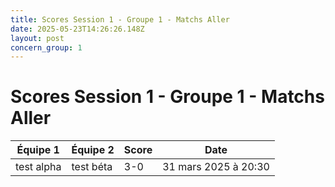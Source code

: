 ```yaml
---
title: Scores Session 1 - Groupe 1 - Matchs Aller
date: 2025-05-23T14:26:26.148Z
layout: post
concern_group: 1
---
```


# Scores Session 1 - Groupe 1 - Matchs Aller

| Équipe 1 | Équipe 2 | Score | Date |
|----------|----------|-------|------|
| test alpha | test béta | 3-0 | 31 mars 2025 à 20:30 |

